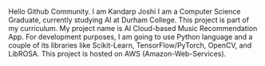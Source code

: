 Hello Github Community.
I am Kandarp Joshi
I am a Computer Science Graduate, currently studying AI at Durham College.
This project is part of my curriculum.
My project name is AI Cloud-based Music Recommendation App.
For development purposes, I am going to use Python language and a couple of its libraries like Scikit-Learn, TensorFlow/PyTorch, OpenCV, and LibROSA.
This project is hosted on AWS (Amazon-Web-Services).
